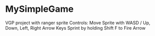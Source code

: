 # MySimpleGame
VGP project with ranger sprite 
Controls:
Move Sprite with WASD / Up, Down, Left, Right Arrow Keys 
Sprint by holding Shift
F to Fire Arrow
